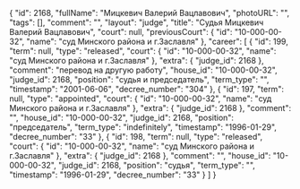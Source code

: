 {
    "id": 2168,
    "fullName": "Мицкевич Валерий Вацлавович",
    "photoURL": "",
    "tags": [],
    "comment": "",
    "layout": "judge",
    "title": "Судья Мицкевич Валерий Вацлавович",
    "court": null,
    "previousCourt": {
        "id": "10-000-00-32",
        "name": "суд Минского района и г.Заславля"
    },
    "career": [
        {
            "id": 199,
            "term": null,
            "type": "released",
            "court": {
                "id": "10-000-00-32",
                "name": "суд Минского района и г.Заславля"
            },
            "extra": {
                "judge_id": 2168
            },
            "comment": "перевод на другую работу",
            "house_id": "10-000-00-32",
            "judge_id": 2168,
            "position": "судья и председатель",
            "term_type": "",
            "timestamp": "2001-06-06",
            "decree_number": "304"
        },
        {
            "id": 197,
            "term": null,
            "type": "appointed",
            "court": {
                "id": "10-000-00-32",
                "name": "суд Минского района и г.Заславля"
            },
            "extra": {
                "judge_id": 2168
            },
            "comment": "",
            "house_id": "10-000-00-32",
            "judge_id": 2168,
            "position": "председатель",
            "term_type": "indefinitely",
            "timestamp": "1996-01-29",
            "decree_number": "33"
        },
        {
            "id": 198,
            "term": null,
            "type": "released",
            "court": {
                "id": "10-000-00-32",
                "name": "суд Минского района и г.Заславля"
            },
            "extra": {
                "judge_id": 2168
            },
            "comment": "",
            "house_id": "10-000-00-32",
            "judge_id": 2168,
            "position": "судья",
            "term_type": "",
            "timestamp": "1996-01-29",
            "decree_number": "33"
        }
    ]
}